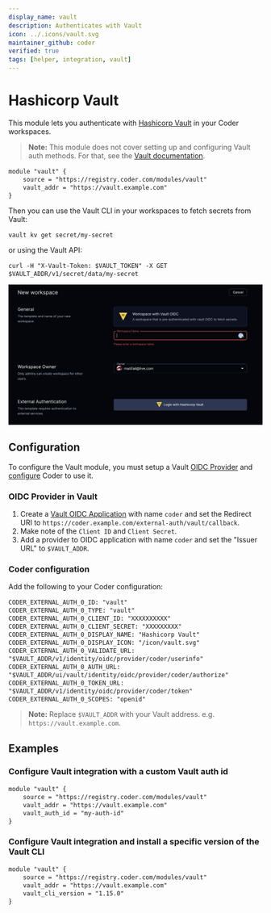 ```yaml
---
display_name: vault
description: Authenticates with Vault
icon: ../.icons/vault.svg
maintainer_github: coder
verified: true
tags: [helper, integration, vault]
---
```


# Hashicorp Vault

This module lets you authenticate with [Hashicorp Vault](https://www.vaultproject.io/) in your Coder workspaces.

> **Note:** This module does not cover setting up and configuring Vault auth methods. For that, see the [Vault documentation](https://developer.hashicorp.com/vault/docs/auth).

```hcl
module "vault" {
    source = "https://registry.coder.com/modules/vault"
    vault_addr = "https://vault.example.com"
}
```

Then you can use the Vault CLI in your workspaces to fetch secrets from Vault:

```shell
vault kv get secret/my-secret
```

or using the Vault API:

```shell
curl -H "X-Vault-Token: $VAULT_TOKEN" -X GET $VAULT_ADDR/v1/secret/data/my-secret
```

![Vault login](../.images/vault-login.png)

## Configuration

To configure the Vault module, you must setup a Vault [OIDC Provider](https://developer.hashicorp.com/vault/docs/concepts/oidc-provider) and [configure](https://coder.com/docs/v2/latest/admin/external-auth) Coder to use it.

### OIDC Provider in Vault

1. Create a [Vault OIDC Application](https://developer.hashicorp.com/vault/tutorials/auth-methods/oidc-identity-provider) with name `coder` and set the Redirect URI to `https://coder.example.com/external-auth/vault/callback`.
2. Make note of the `Client ID` and `Client Secret`.
3. Add a provider to OIDC application with name `coder` and set the "Issuer URL" to `$VAULT_ADDR`.

### Coder configuration

Add the following to your Coder configuration:

```env
CODER_EXTERNAL_AUTH_0_ID: "vault"
CODER_EXTERNAL_AUTH_0_TYPE: "vault"
CODER_EXTERNAL_AUTH_0_CLIENT_ID: "XXXXXXXXXX"
CODER_EXTERNAL_AUTH_0_CLIENT_SECRET: "XXXXXXXXX"
CODER_EXTERNAL_AUTH_0_DISPLAY_NAME: "Hashicorp Vault"
CODER_EXTERNAL_AUTH_0_DISPLAY_ICON: "/icon/vault.svg"
CODER_EXTERNAL_AUTH_0_VALIDATE_URL: "$VAULT_ADDR/v1/identity/oidc/provider/coder/userinfo"
CODER_EXTERNAL_AUTH_0_AUTH_URL: "$VAULT_ADDR/ui/vault/identity/oidc/provider/coder/authorize"
CODER_EXTERNAL_AUTH_0_TOKEN_URL: "$VAULT_ADDR/v1/identity/oidc/provider/coder/token"
CODER_EXTERNAL_AUTH_0_SCOPES: "openid"
```

> **Note:** Replace `$VAULT_ADDR` with your Vault address. e.g. `https://vault.example.com`.

## Examples

### Configure Vault integration with a custom Vault auth id

```hcl
module "vault" {
    source = "https://registry.coder.com/modules/vault"
    vault_addr = "https://vault.example.com"
    vault_auth_id = "my-auth-id"
}
```

### Configure Vault integration and install a specific version of the Vault CLI

```hcl
module "vault" {
    source = "https://registry.coder.com/modules/vault"
    vault_addr = "https://vault.example.com"
    vault_cli_version = "1.15.0"
}
```
